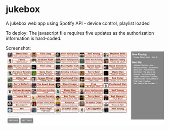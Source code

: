 # jukebox
A jukebox web app using Spotify API - device control, playlist loaded

To deploy:
The javascript file requires five updates as the authorization information is hard-coded.

Screenshot:
<img src="jukeboxScreen.png" width=500><br>
